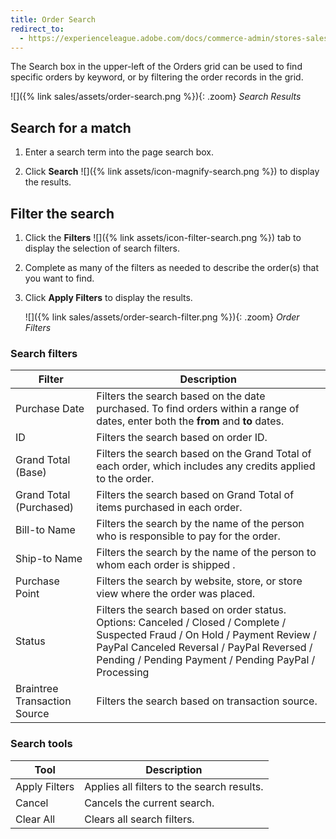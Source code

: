 ```yaml
---
title: Order Search
redirect_to:
  - https://experienceleague.adobe.com/docs/commerce-admin/stores-sales/order-management/orders/orders.html#order-search
---
```


The Search box in the upper-left of the Orders grid can be used to find specific orders by keyword, or by filtering the order records in the grid.

![]({% link sales/assets/order-search.png %}){: .zoom}
_Search Results_

## Search for a match

1. Enter a search term into the page search box.

1. Click **Search** ![]({% link assets/icon-magnify-search.png %}) to display the results.

## Filter the search

1. Click the **Filters** ![]({% link assets/icon-filter-search.png %}) tab to display the selection of search filters.

1. Complete as many of the filters as needed to describe the order(s) that you want to find.

1. Click **Apply Filters** to display the results.

   ![]({% link sales/assets/order-search-filter.png %}){: .zoom}
   _Order Filters_

### Search filters

|Filter|Description|
|--- |--- |
|Purchase Date|Filters the search based on the date purchased. To find orders within a range of dates, enter both the **from** and **to** dates.|
|ID|Filters the search based on order ID.|
|Grand Total (Base)|Filters the search based on the Grand Total of each order, which includes any credits applied to the order.|
|Grand Total (Purchased)|Filters the search based on Grand Total of items purchased in each order.|
|Bill-to Name|Filters the search by the name of the person who is responsible to pay for the order.|
|Ship-to Name|Filters the search by the name of the person to whom each order is shipped .|
|Purchase Point|Filters the search by website, store, or store view where the order was placed.|
|Status|Filters the search based on order status. Options: Canceled / Closed / Complete / Suspected Fraud / On Hold / Payment Review / PayPal Canceled Reversal / PayPal Reversed / Pending / Pending Payment / Pending PayPal / Processing|
|Braintree Transaction Source|Filters the search based on transaction source.|

### Search tools

|Tool|Description|
|--- |--- |
|Apply Filters|Applies all filters to the search results.|
|Cancel|Cancels the current search.|
|Clear All|Clears all search filters.|
